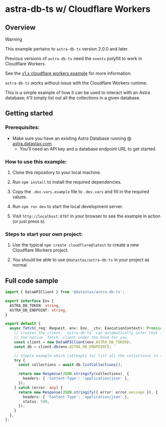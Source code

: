 # astra-db-ts w/ Cloudflare Workers

## Overview

> [!WARNING]  
> This example pertains to `astra-db-ts` version 2.0.0 and later.
>
> Previous versions of `astra-db-ts` need the `events` polyfill to work in Cloudflare Workers.
>
> See the [v1.x cloudflare workers example](https://github.com/datastax/astra-db-ts/blob/v1.x/examples/cloudflare-workers/README.md) for more information.

`astra-db-ts` works without issue with the Cloudflare Workers runtime.

This is a simple example of how it can be used to interact with an Astra database; it'll simply
list out all the collections in a given database.

## Getting started

### Prerequisites:

- Make sure you have an existing Astra Database running @ [astra.datastax.com](https://astra.datastax.com/).
  - You'll need an API key and a database endpoint URL to get started.

### How to use this example:

1. Clone this repository to your local machine.

2. Run `npm install` to install the required dependencies.

3. Copy the `.dev.vars.example` file to `.dev.vars` and fill in the required values.

4. Run `npm run dev` to start the local development server.

5. Visit `http://localhost:8787` in your browser to see the example in action (or just press `b`).

### Steps to start your own project:

1. Use the typical `npm create cloudflare@latest` to create a new Cloudflare Workers project.

2. You should be able to use `@datastax/astra-db-ts` in your project as normal.

## Full code sample

```ts
import { DataAPIClient } from '@datastax/astra-db-ts';

export interface Env {
  ASTRA_DB_TOKEN: string,
  ASTRA_DB_ENDPOINT: string,
}

export default {
  async fetch(_req: Request, env: Env, _ctx: ExecutionContext): Promise<Response> {
    // Creates the client. `astra-db-ts` can automatically infer that it should be using
    // the native `fetch` client under the hood for you.
    const client = new DataAPIClient(env.ASTRA_DB_TOKEN);
    const db = client.db(env.ASTRA_DB_ENDPOINT);

    // Simple example which (attempts to) list all the collections in the database
    try {
      const collections = await db.listCollections();

      return new Response(JSON.stringify(collections), {
        headers: { 'Content-Type': 'application/json' },
      });
    } catch (error: any) {
      return new Response(JSON.stringify({ error: error.message }), {
        headers: { 'Content-Type': 'application/json' },
        status: 500,
      });
    }
  },
};
```

